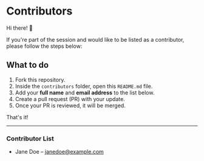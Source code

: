 # Contributors

Hi there! 👋

If you're part of the session and would like to be listed as a contributor, please follow the steps below:

## What to do

1. Fork this repository.
2. Inside the `contributors` folder, open this `README.md` file.
3. Add your **full name** and **email address** to the list below.
4. Create a pull request (PR) with your update.
5. Once your PR is reviewed, it will be merged.

That's it!

---

### Contributor List

- Jane Doe – janedoe@example.com